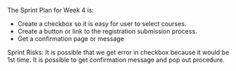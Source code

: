 The Sprint Plan for Week 4 is:
* Create a checkbox so it is easy for user to select courses.
* Create a button or link to the registration submission process.
* Get a confirmation page or message 

Sprint Risks:
It is possible that we get error in checkbox because it would be 1st time.
It is possible to get confirmation message and pop out procedure.
